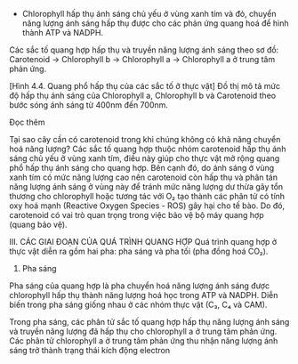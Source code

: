 - Chlorophyll hấp thụ ánh sáng chủ yếu ở vùng xanh tím và đỏ, chuyển năng lượng ánh sáng hấp thụ được cho các phản ứng quang hoá để hình thành ATP và NADPH.

Các sắc tố quang hợp hấp thụ và truyền năng lượng ánh sáng theo sơ đồ: Carotenoid → Chlorophyll b → Chlorophyll a → Chlorophyll a ở trung tâm phản ứng.

[Hình 4.4. Quang phổ hấp thụ của các sắc tố ở thực vật]
Đồ thị mô tả mức độ hấp thụ ánh sáng của Chlorophyll a, Chlorophyll b và Carotenoid theo bước sóng ánh sáng từ 400nm đến 700nm.

Đọc thêm

Tại sao cây cần có carotenoid trong khi chúng không có khả năng chuyển hoá năng lượng?
Các sắc tố quang hợp thuộc nhóm carotenoid hấp thụ ánh sáng chủ yếu ở vùng xanh tím, điều này giúp cho thực vật mở rộng quang phổ hấp thụ ánh sáng cho quang hợp. Bên cạnh đó, do ánh sáng ở vùng xanh tím có mức năng lượng cao nên carotenoid còn hấp thụ và phân tán năng lượng ánh sáng ở vùng này để tránh mức năng lượng dư thừa gây tổn thương cho chlorophyll hoặc tương tác với O₂ tạo thành các phân tử có tính oxy hoá mạnh (Reactive Oxygen Species - ROS) gây hại cho tế bào. Do đó, carotenoid có vai trò quan trọng trong việc bảo vệ bộ máy quang hợp (quang bảo vệ).

III. CÁC GIAI ĐOẠN CỦA QUÁ TRÌNH QUANG HỢP
Quá trình quang hợp ở thực vật diễn ra gồm hai pha: pha sáng và pha tối (pha đồng hoá CO₂).

1. Pha sáng

Pha sáng của quang hợp là pha chuyển hoá năng lượng ánh sáng được chlorophyll hấp thụ thành năng lượng hoá học trong ATP và NADPH. Diễn biến trong pha sáng giống nhau ở các nhóm thực vật (C₃, C₄ và CAM).

Trong pha sáng, các phân tử sắc tố quang hợp hấp thụ năng lượng ánh sáng và truyền năng lượng đã hấp thụ cho chlorophyll a ở trung tâm phản ứng. Các phân tử chlorophyll a ở trung tâm phản ứng thu nhận năng lượng ánh sáng trở thành trạng thái kích động electron